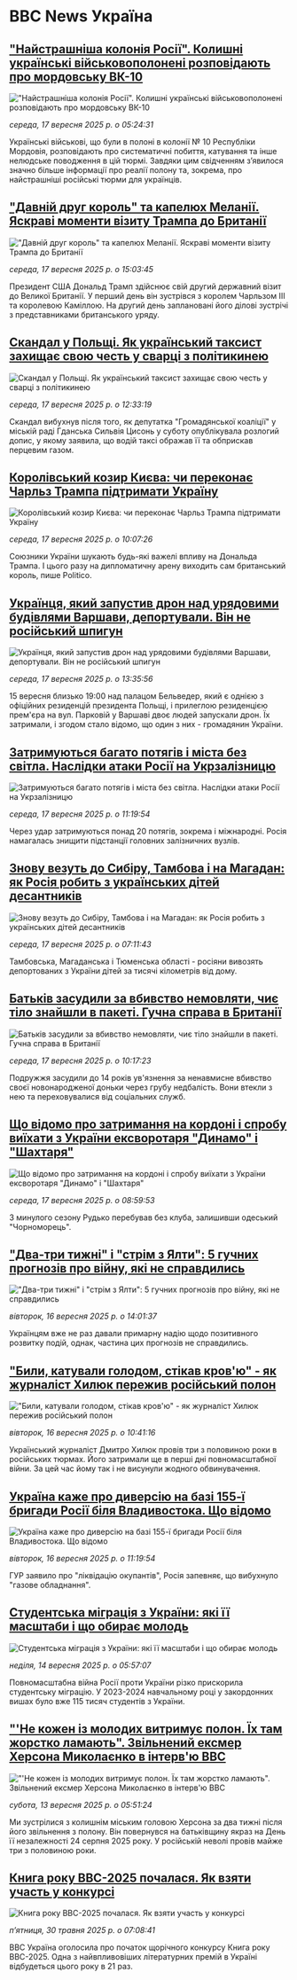 # BBC News Україна## ["Найстрашніша колонія Росії". Колишні українські військовополонені розповідають про мордовську ВК-10](https://www.bbc.com/ukrainian/articles/c33r1l0e4ylo?at_medium=RSS&at_campaign=rss?at_campaign=githubrss)!["Найстрашніша колонія Росії". Колишні українські військовополонені розповідають про мордовську ВК-10](https://ichef.bbci.co.uk/ace/ws/240/cpsprodpb/8e09/live/15951c90-922e-11f0-b391-6936825093bd.jpg)_середа, 17 вересня 2025 р. о 05:24:31_Українські військові, що були в полоні в колонії № 10 Республіки Мордовія, розповідають про систематичні побиття, катування та інше нелюдське поводження в цій тюрмі. Завдяки цим свідченням з’явилося значно більше інформації про реалії полону та, зокрема, про найстрашніші російські тюрми для українців.## ["Давній друг король" та капелюх Меланії. Яскраві моменти візиту Трампа до Британії](https://www.bbc.com/ukrainian/articles/c62z8jw5z54o?at_medium=RSS&at_campaign=rss?at_campaign=githubrss)!["Давній друг король" та капелюх Меланії. Яскраві моменти візиту Трампа до Британії](https://ichef.bbci.co.uk/ace/ws/240/cpsprodpb/c338/live/0a771340-93cd-11f0-9142-45d9bc55ce0b.jpg)_середа, 17 вересня 2025 р. о 15:03:45_Президент США Дональд Трамп здійснює свій другий державний візит до Великої Британії. У перший день він зустрівся з королем Чарльзом III та королевою Каміллою. На другий день заплановані його ділові зустрічі з представниками британського уряду.## [Скандал у Польщі. Як український таксист захищає свою честь у сварці з політикинею](https://www.bbc.com/ukrainian/articles/c3dr18x420vo?at_medium=RSS&at_campaign=rss?at_campaign=githubrss)![Скандал у Польщі. Як український таксист захищає свою честь у сварці з політикинею](https://ichef.bbci.co.uk/ace/ws/240/cpsprodpb/71dc/live/55962d20-93be-11f0-b391-6936825093bd.jpg)_середа, 17 вересня 2025 р. о 12:33:19_Скандал вибухнув після того, як депутатка "Громадянської коаліції" у міській раді Гданська Сильвія Цисонь у суботу опублікувала розлогий допис, у якому заявила, що водій таксі ображав її та обприскав перцевим газом.## [Королівський козир Києва: чи переконає Чарльз Трампа підтримати Україну](https://www.bbc.com/ukrainian/articles/c701656ld8eo?at_medium=RSS&at_campaign=rss?at_campaign=githubrss)![Королівський козир Києва: чи переконає Чарльз Трампа підтримати Україну](https://ichef.bbci.co.uk/ace/ws/240/cpsprodpb/b0fa/live/678a8f70-93ab-11f0-afac-7fc88e0d02fd.jpg)_середа, 17 вересня 2025 р. о 10:07:26_Союзники України шукають будь-які важелі впливу на Дональда Трампа. І цього разу на дипломатичну арену виходить сам британський король, пише Politico.## [Українця, який запустив дрон над урядовими будівлями Варшави, депортували. Він не російський шпигун](https://www.bbc.com/ukrainian/articles/cewndpy9p0vo?at_medium=RSS&at_campaign=rss?at_campaign=githubrss)![Українця, який запустив дрон над урядовими будівлями Варшави, депортували. Він не російський шпигун](https://ichef.bbci.co.uk/ace/ws/240/cpsprodpb/b4f9/live/8e9bec00-93cc-11f0-9142-45d9bc55ce0b.jpg)_середа, 17 вересня 2025 р. о 13:35:56_15 вересня близько 19:00 над палацом Бельведер, який є однією з офіційних резиденцій президента Польщі, і прилеглою резиденцією прем'єра на вул. Парковій у Варшаві двоє людей запускали дрон. Їх затримали, і згодом стало відомо, що один з них - громадянин України.## [Затримуються багато потягів і міста без світла. Наслідки атаки Росії на Укрзалізницю](https://www.bbc.com/ukrainian/articles/c237g883171o?at_medium=RSS&at_campaign=rss?at_campaign=githubrss)![Затримуються багато потягів і міста без світла. Наслідки атаки Росії на Укрзалізницю](https://ichef.bbci.co.uk/ace/ws/240/cpsprodpb/9bf1/live/f6a374d0-938b-11f0-a204-efc48116e9d6.jpg)_середа, 17 вересня 2025 р. о 11:19:54_Через удар затримуються понад 20 потягів, зокрема і міжнародні. Росія намагалась знищити підстанції головних залізничних вузлів.## [Знову везуть до Сибіру, Тамбова і на Магадан: як Росія робить з українських дітей десантників](https://www.bbc.com/ukrainian/articles/cgl1e3wwxklo?at_medium=RSS&at_campaign=rss?at_campaign=githubrss)![Знову везуть до Сибіру, Тамбова і на Магадан: як Росія робить з українських дітей десантників](https://ichef.bbci.co.uk/ace/ws/240/cpsprodpb/7918/live/8fb95270-9396-11f0-898b-1d0183764518.jpg)_середа, 17 вересня 2025 р. о 07:11:43_Тамбовська, Магаданська і Тюменська області - росіяни вивозять депортованих з України дітей за тисячі кілометрів від дому.## [Батьків засудили за вбивство немовляти, чиє тіло знайшли в пакеті. Гучна справа в Британії](https://www.bbc.com/ukrainian/articles/c0kn3y80d11o?at_medium=RSS&at_campaign=rss?at_campaign=githubrss)![Батьків засудили за вбивство немовляти, чиє тіло знайшли в пакеті. Гучна справа в Британії](https://ichef.bbci.co.uk/ace/ws/240/cpsprodpb/dff8/live/857136e0-93ad-11f0-b391-6936825093bd.jpg)_середа, 17 вересня 2025 р. о 10:17:23_Подружжя засудили до 14 років ув'язнення за ненавмисне вбивство своєї новонародженої доньки через грубу недбалість. Вони втекли з нею та переховувалися від соціальних служб.## [Що відомо про затримання на кордоні і спробу виїхати з України ексворотаря "Динамо" і "Шахтаря"](https://www.bbc.com/ukrainian/articles/cq65m25vn28o?at_medium=RSS&at_campaign=rss?at_campaign=githubrss)![Що відомо про затримання на кордоні і спробу виїхати з України ексворотаря "Динамо" і "Шахтаря"](https://ichef.bbci.co.uk/ace/ws/240/cpsprodpb/98f6/live/5dee4740-93a1-11f0-afac-7fc88e0d02fd.jpg)_середа, 17 вересня 2025 р. о 08:59:53_З минулого сезону Рудько перебував без клуба, залишивши одеський "Чорноморець".## ["Два-три тижні" і "стрім з Ялти": 5 гучних прогнозів про війну, які не справдились](https://www.bbc.com/ukrainian/articles/czxw07dk1r0o?at_medium=RSS&at_campaign=rss?at_campaign=githubrss)!["Два-три тижні" і "стрім з Ялти": 5 гучних прогнозів про війну, які не справдились](https://ichef.bbci.co.uk/ace/ws/240/cpsprodpb/da6f/live/556d8c00-92f9-11f0-ba89-ad7477f3387f.jpg)_вівторок, 16 вересня 2025 р. о 14:01:37_Українцям вже не раз давали примарну надію щодо позитивного розвитку подій, однак, частина цих прогнозів не справдились.## ["Били, катували голодом, стікав кров'ю" - як журналіст Хилюк пережив російський полон](https://www.bbc.com/ukrainian/articles/clylz392l1yo?at_medium=RSS&at_campaign=rss?at_campaign=githubrss)!["Били, катували голодом, стікав кров'ю" - як журналіст Хилюк пережив російський полон](https://ichef.bbci.co.uk/ace/ws/240/cpsprodpb/9914/live/55612140-923b-11f0-a1c9-9feb11d883c1.png)_вівторок, 16 вересня 2025 р. о 10:41:16_Український журналіст Дмитро Хилюк провів три з половиною роки в російських тюрмах. Його затримали ще в перші дні повномасштабної війни. За цей час йому так і не висунули жодного обвинувачення.## [Україна каже про диверсію на базі 155-ї бригади Росії біля Владивостока. Що відомо](https://www.bbc.com/ukrainian/articles/c1jz5krdyg8o?at_medium=RSS&at_campaign=rss?at_campaign=githubrss)![Україна каже про диверсію на базі 155-ї бригади Росії біля Владивостока. Що відомо](https://ichef.bbci.co.uk/ace/ws/240/cpsprodpb/9662/live/dab7ef70-92ec-11f0-9ef6-83faefc563e4.jpg)_вівторок, 16 вересня 2025 р. о 11:19:54_ГУР заявило про "ліквідацію окупантів", Росія запевняє, що вибухнуло "газове обладнання".## [Студентська міграція з України: які її масштаби і що обирає молодь   ](https://www.bbc.com/ukrainian/articles/c059jjzz0v2o?at_medium=RSS&at_campaign=rss?at_campaign=githubrss)![Студентська міграція з України: які її масштаби і що обирає молодь   ](https://ichef.bbci.co.uk/ace/ws/240/cpsprodpb/4f3c/live/86529120-8fc6-11f0-bfd7-a51a4cf13c94.jpg)_неділя, 14 вересня 2025 р. о 05:57:07_Повномасштабна війна Росії проти України різко прискорила студентську міграцію. У 2023-2024 навчальному році у закордонних вишах було вже 115 тисяч студентів з України.## ["'Не кожен із молодих витримує полон. Їх там жорстко ламають". Звільнений ексмер Херсона Миколаєнко в інтерв'ю ВВС](https://www.bbc.com/ukrainian/articles/cpw1xxk7z7ko?at_medium=RSS&at_campaign=rss?at_campaign=githubrss)!["'Не кожен із молодих витримує полон. Їх там жорстко ламають". Звільнений ексмер Херсона Миколаєнко в інтерв'ю ВВС](https://ichef.bbci.co.uk/ace/ws/240/cpsprodpb/566a/live/935dc5a0-8e41-11f0-b391-6936825093bd.jpg)_субота, 13 вересня 2025 р. о 05:51:24_Ми зустрілися з колишнім міським головою Херсона за два тижні після його звільнення з полону. Він повернувся на батьківщину якраз на День її незалежності 24 серпня 2025 року. У російській неволі провів майже три з половиною роки.## [Книга року BBC-2025 почалася. Як взяти участь у конкурсі ](https://www.bbc.com/ukrainian/articles/clygdp91lk7o?at_medium=RSS&at_campaign=rss?at_campaign=githubrss)![Книга року BBC-2025 почалася. Як взяти участь у конкурсі ](https://ichef.bbci.co.uk/ace/ws/240/cpsprodpb/01eb/live/6dc71a60-3b9b-11f0-b0d7-71720076f013.jpg)_пʼятниця, 30 травня 2025 р. о 07:08:41_BBC Україна оголосила про початок щорічного конкурсу Книга року BBC-2025. Одна з найвпливовіших літературних премій в Україні відбудеться цього року в 21 раз.